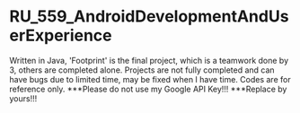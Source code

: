 # RU_559_AndroidDevelopmentAndUserExperience
Written in Java, 'Footprint' is the final project, which is a teamwork done by 3, others are completed alone.
Projects are not fully completed and can have bugs due to limited time, may be fixed when I have time.
Codes are for reference only.
***Please do not use my Google API Key!!!
***Replace by yours!!!
